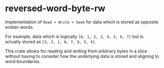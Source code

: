# reversed-word-byte-rw

Implementation of `Read + Write + Seek` for data which is stored as opposite endian words.

For example, data which is logically `[0, 1, 2, 3, 4, 5, 6, 7]` but is actually stored as `[3, 2, 1, 0, 7, 6, 5, 4]`.

This crate allows for reading and writing from arbitrary bytes in a slice without having to consider how the underlying data is stored and aligning to word boundaries.